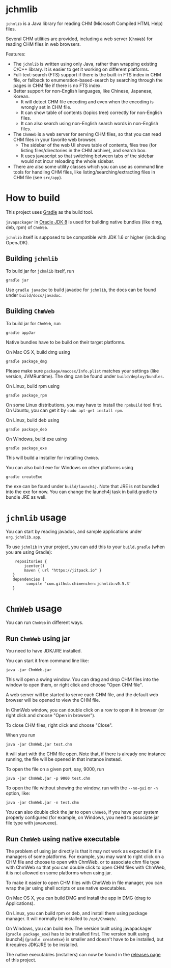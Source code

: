 # jchmlib

`jchmlib` is a Java library for reading CHM (Microsoft Compiled HTML Help) files.

Several CHM utilities are provided, 
including a web server (`ChmWeb`) for reading CHM files in web browsers.

Features:
* The `jchmlib` is written using only Java, rather than wrapping existing C/C++ library.
  It is easier to get it working on different platforms.
* Full-text-search (FTS) support if there is the built-in FTS index in CHM file,
  or fallback to enumeration-based-search by searching through the pages in CHM file if there is no FTS index.
* Better support for non-English languages, like Chinese, Japanese, Korean.
  *  It will detect CHM file encoding and even when the encoding is wrongly set in CHM file.
  *  It can show table of contents (topics tree) correctly for non-English files.
  *  It can also search using non-English search words in non-English files.
* The `ChmWeb` is a web server for serving CHM files, so that you can read CHM files in your favorite web browser.
  * The sidebar of the web UI shows table of contents, files tree (for listing files/directories in the CHM archive),
  and search box. 
  * It uses javascript so that switching between tabs of the sidebar would not incur reloading the whole sidebar.
* There are also some utility classes which you can use as command line tools for handling CHM files,
  like listing/searching/extracting files in CHM file (see `src/app`).  

# How to build

This project uses [Gradle](https://gradle.org/) as the build tool.

`javapackager` in [Oracle JDK 8](http://www.oracle.com/technetwork/java/javase/downloads/jdk8-downloads-2133151.html)
 is used for building native bundles (like dmg, deb, rpm) of `ChmWeb`.
 
`jchmlib` itself is supposed to be compatible with JDK 1.6 or higher (including OpenJDK).

## Building `jchmlib`

To build jar for `jchmlib` itself, run
```
gradle jar
```

Use `gradle javadoc` to build javadoc for `jchmlib`,
the docs can be found under `build/docs/javadoc`.

## Building `ChmWeb`

To build jar for `ChmWeb`, run
```
gradle appJar
```

Native bundles have to be build on their target platforms.

On Mac OS X, build dmg using
```
gradle package_dmg
```

Please make sure `package/macosx/Info.plist` matches your settings (like version, JVMRuntime).
The dmg can be found under `build/deploy/bundles`.

On Linux, build rpm using
```
gradle package_rpm
```

On some Linux distributions, you may have to install the `rpmbuild` tool first.
 On Ubuntu, you can get it by `sudo apt-get install rpm`.

On Linux, build deb using
```
gradle package_deb
```

On Windows, build exe using
```
gradle package_exe
```

This will build a installer for installing `ChmWeb`.

You can also build exe for Windows on other platforms using
```
gradle createExe
```

the exe can be found under `build/launch4j`.
Note that JRE is not bundled into the exe for now.
You can change the launch4j task in build.gradle to bundle JRE as well.

# `jchmlib` usage

You can start by reading javadoc, and sample applications under `org.jchmlib.app`.

To use `jchmlib` in your project, you can add this to your `build.gradle` 
(when you are using Gradle):
```
    repositories {
        jcenter()
        maven { url "https://jitpack.io" }
   }
   dependencies {
         compile 'com.github.chimenchen:jchmlib:v0.5.3'
   }
```

# `ChmWeb` usage

You can run `ChmWeb` in different ways.

## Run `ChmWeb` using jar

You need to have JDK/JRE installed.

You can start it from command line like:
```
java -jar ChmWeb.jar
```
This will open a swing window.
You can drag and drop CHM files into the window to open them,
or right click and choose "Open CHM file".

A web server will be started to serve each CHM file,
 and the default web browser will be opened to view the CHM file.

In ChmWeb window, you can double click on a row to open it in browser
(or right click and choose "Open in browser").

To close CHM files, right click and choose "Close".

When you run
```
java -jar ChmWeb.jar test.chm
```

it will start with the CHM file open.
Note that, if there is already one instance running,
the file will be opened in that instance instead.

To open the file on a given port, say, 9000, run
```
java -jar ChmWeb.jar -p 9000 test.chm
```

To open the file without showing the window,
 run with the `--no-gui` or `-n` option, like:
```
java -jar ChmWeb.jar -n test.chm
```

You can also double click the jar to open `ChmWeb`,
if you have your system properly configured
 (for example, on Windows, you need to associate jar file type with javaw.exe).
 
## Run `ChmWeb` using native executable

The problem of using jar directly is that it may not work as expected
in file managers of some platforms.
For example, you may want to right click on a CHM file and choose to open with ChmWeb,
or to associate chm file type with ChmWeb so that you can double click to open CHM files with ChmWeb,
it is not allowed on some platforms when using jar.

To make it easier to open CHM files with ChmWeb in file manager,
you can wrap the jar using shell scripts or use native executables.

On Mac OS X, you can build DMG and install the app in DMG (drag to Applications).

On Linux, you can build rpm or deb, and install them using package manager.
 It will normally be installed to `/opt/ChmWeb/`.

On Windows, you can build exe.
The version built using javapackager (`gradle package_exe`) has to be installed first.
The version built using launch4j (`gradle createExe`) is smaller and doesn't have to be installed,
but it requires JDK/JRE to be installed.

The native executables (installers) can now be found in the [releases page](https://github.com/chimenchen/jchmlib/releases) of this project.

